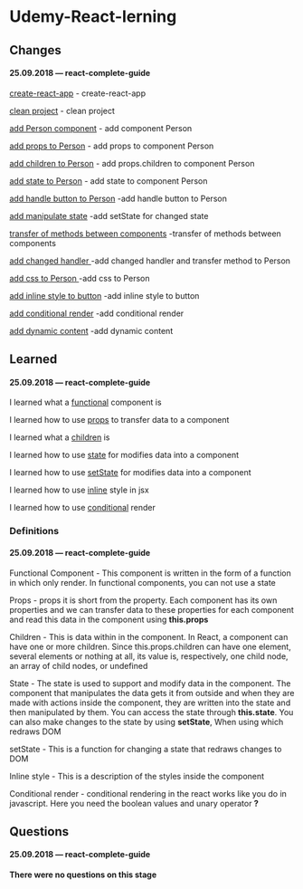 # Udemy-React-lerning

## Changes

#### 25.09.2018 — react-complete-guide
[create-react-app](https://github.com/Mikele11/Udemy-React-lerning/commit/a8429aecf8d441a62478804428be058ba5fcaafe) - create-react-app

[clean project](https://github.com/Mikele11/Udemy-React-lerning/commit/d04c16430f21f94cb0f9d212560a4cfe368e2098) - clean project

[add Person component](https://github.com/Mikele11/Udemy-React-lerning/commit/bd2f83a04662262f2da4d3148d8e6c71d6cfaaf8) - add component Person

[add props to Person](https://github.com/Mikele11/Udemy-React-lerning/commit/dcb818eaf86cf2721a6de08bbb8e21b7ec4989de) - add props to component Person

[add children to Person](https://github.com/Mikele11/Udemy-React-lerning/commit/c2058fb3d29ecc88c0152cbc4a7a86982a105d61) - add props.children to component Person

[add state to Person](https://github.com/Mikele11/Udemy-React-lerning/commit/d8e0c55370bfbeee14500cb8e897d5020bc67a19) - add state to component Person

[add handle button to Person](https://github.com/Mikele11/Udemy-React-lerning/commit/db66b04d220b1de40290659c138b9972b1477366) -add handle button to Person

[add manipulate state](https://github.com/Mikele11/Udemy-React-lerning/commit/f3f32d230d87de89623131cd192aeac146ca0cd4) -add setState for changed state

[transfer of methods between components](https://github.com/Mikele11/Udemy-React-lerning/commit/056f0a37c46f6d357d059c1f6e1ff9f1d8906067) -transfer of methods between components

[add changed handler ](https://github.com/Mikele11/Udemy-React-lerning/commit/a220e46b9cd80b36d0e5f01db7d581c48fc379de) -add changed handler and transfer method to Person


[add css to Person ](https://github.com/Mikele11/Udemy-React-lerning/commit/ca21e2490e0472e77b15e52189c57ce1f71f0c66) -add css to Person

[add inline style to button](https://github.com/Mikele11/Udemy-React-lerning/commit/5ac4d68fa42b6bb994dd5ede386040bd9f82d60c) -add inline style to button

[add conditional render](https://github.com/Mikele11/Udemy-React-lerning/commit/1e271e3c600ac9fddbf59ec32205766fb471fea0) -add conditional render

[add dynamic content](https://github.com/Mikele11/Udemy-React-lerning/commit/536e592463151d6e35bb595febda2fa6103e9d20) -add dynamic content

## Learned

#### 25.09.2018 — react-complete-guide

I learned what a [functional](#functional) component is

I learned how to use [props](#props) to transfer data to a component

I learned what a [children](#children) is

I learned how to use [state](#state) for modifies data into a component

I learned how to use [setState](#setState) for modifies data into a component

I learned how to use [inline](#inline) style in jsx

I learned how to use [conditional](#conditional) render

### Definitions

#### 25.09.2018 — react-complete-guide

<a name="functional"></a>Functional Component - This component is written in the form of a function in which only render. In functional components, you can not use a state

<a name="props"></a>Props - props it is short from the property. Each component has its own properties and we can transfer data to these properties for each component and read this data in the component using **this.props**

<a name="children"></a>Children - This is data within in the component. In React, a component can have one or more children. Since this.props.children can have one element, several elements or nothing at all, its value is, respectively, one child node, an array of child nodes, or undefined

<a name="state"></a>State - The state is used to support and modify data in the component. The component that manipulates the data gets it from outside and when they are made with actions inside the component, they are written into the state and then manipulated by them. You can access the state through **this.state**. You can also make changes to the state by using **setState**, When using which redraws DOM

<a name="setState"></a>setState - This is a function for changing a state that redraws changes to DOM

<a name="inline"></a>Inline style - This is a description of the styles inside the component

<a name="conditional"></a>Conditional render - conditional rendering in the react works like you do in javascript. Here you need the boolean values and unary operator **?**

## Questions

#### 25.09.2018 — react-complete-guide

**There were no questions on this stage**
